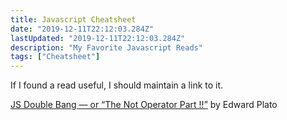 ```yaml
---
title: Javascript Cheatsheet
date: "2019-12-11T22:12:03.284Z"
lastUpdated: "2019-12-11T22:12:03.284Z"
description: "My Favorite Javascript Reads"
tags: ["Cheatsheet"]
---
```


If I found a read useful, I should maintain a link to it.

[JS Double Bang — or “The Not Operator Part !!”](https://medium.com/@edplatomail/js-double-bang-or-the-not-operator-part-40e55d089bf0) by Edward Plato
